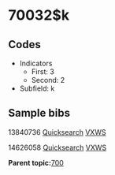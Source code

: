 # 70032$k

## Codes

-   Indicators
    -   First: 3
    -   Second: 2
-   Subfield: k

## Sample bibs

13840736 [Quicksearch](https://search.library.yale.edu/catalog/13840736) [VXWS](http://prodorbis.library.yale.edu:7014/vxws/GetHoldingsService?bibId=13840736)

14626058 [Quicksearch](https://search.library.yale.edu/catalog/14626058) [VXWS](http://prodorbis.library.yale.edu:7014/vxws/GetHoldingsService?bibId=14626058)

**Parent topic:**[700](../../tags/700/700.md)


